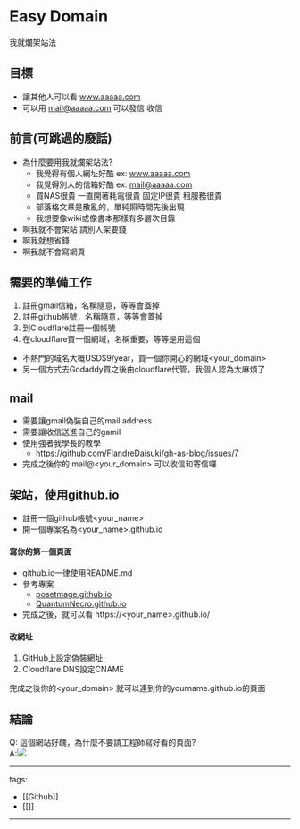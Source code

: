 # Easy Domain
我就爛架站法

## 目標
* 讓其他人可以看 www.aaaaa.com 
* 可以用 mail@aaaaa.com 可以發信 收信

## 前言(可跳過的廢話)
* 為什麼要用我就爛架站法?
  * 我覺得有個人網址好酷 ex: www.aaaaa.com
  * 我覺得別人的信箱好酷 ex: mail@aaaaa.com
  * 買NAS很貴 一直開著耗電很貴 固定IP很貴 租服務很貴
  * 部落格文章是散亂的，單純照時間先後出現
  * 我想要像wiki或像書本那樣有多層次目錄
* 啊我就不會架站 請別人架要錢
* 啊我就想省錢
* 啊我就不會寫網頁

## 需要的準備工作
1. 註冊gmail信箱，名稱隨意，等等會蓋掉
2. 註冊github帳號，名稱隨意，等等會蓋掉
3. 到Cloudflare註冊一個帳號
4. 在cloudflare買一個網域，名稱重要，等等是用這個
  * 不熱門的域名大概USD$9/year，買一個你開心的網域<your_domain>
  * 另一個方式去Godaddy買之後由cloudflare代管，我個人認為太麻煩了

## mail
* 需要讓gmail偽裝自己的mail address
* 需要讓收信送進自己的gamil
* 使用強者我學長的教學
  * https://github.com/FlandreDaisuki/gh-as-blog/issues/7
* 完成之後你的 mail@<your_domain> 可以收信和寄信囉

## 架站，使用github.io
* 註冊一個github帳號<your_name>
* 開一個專案名為<your_name>.github.io

#### 寫你的第一個頁面
* github.io一律使用README.md
* 參考專案 
  * [posetmage.github.io](https://github.com/posetmage/posetmage.github.io)
  * [QuantumNecro.github.io](https://github.com/QuantumNecro/QuantumNecro.github.io)
* 完成之後，就可以看 https://<your_name>.github.io/

#### 改網址
1. GitHub上設定偽裝網址
2. Cloudflare DNS設定CNAME

完成之後你的<your_domain> 就可以連到你的yourname.github.io的頁面

## 結論
Q: 這個網站好醜，為什麼不要請工程師寫好看的頁面?  
A:![](https://i.imgur.com/afA0fr9.png)


---
tags:
  - [[Github]]
  - [[]]
---